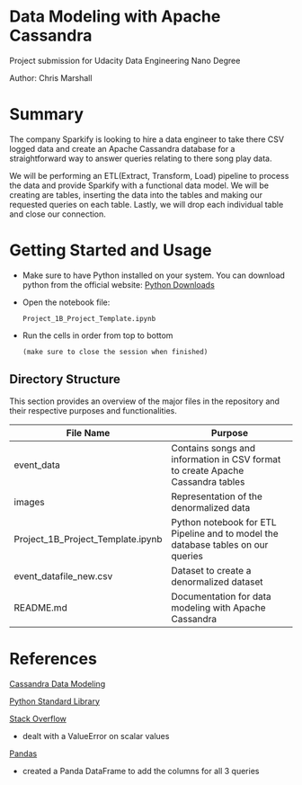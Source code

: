 # Data Modeling with Apache Cassandra
Project submission for Udacity Data Engineering Nano Degree

Author: Chris Marshall

# Summary
The company Sparkify is looking to hire a data engineer to take there CSV logged data and create an Apache Cassandra database for a straightforward way to answer queries relating to there song play data.

We will be performing an ETL(Extract, Transform, Load) pipeline to process the data and provide Sparkify with a functional data model. We will be creating are tables, inserting the data into the tables and making our requested queries on each table. Lastly, we will drop each individual table and close our connection.

# Getting Started and Usage
* Make sure to have Python installed on your system. You can download python from the official website: [Python Downloads](https://www.python.org/downloads/)

* Open the notebook file:

     `Project_1B_Project_Template.ipynb`

* Run the cells in order from top to bottom

  `(make sure to close the session when finished)`

## Directory Structure
This section provides an overview of the major files in the repository and their respective purposes and functionalities.

| File Name     | Purpose                                              |
|---------------|------------------------------------------------------|
| event_data    | Contains songs and information in CSV format to create Apache Cassandra tables  |
| images   | Representation of the denormalized data           |
| Project_1B_Project_Template.ipynb    | Python notebook for ETL Pipeline and to model the database tables on our queries    |
| event_datafile_new.csv      | Dataset to create a denormalized dataset        | 
| README.md     | Documentation for data modeling with Apache  Cassandra                    |


# References

[Cassandra Data Modeling](https://cassandra.apache.org/doc/latest/cassandra/data_modeling/index.html)

[Python Standard Library](https://docs.python.org/3/library/index.html)

[Stack Overflow](https://stackoverflow.com/)

* dealt with a ValueError on scalar values

[Pandas](https://pandas.pydata.org/pandas-docs/stable/user_guide/10min.html)

* created a Panda DataFrame to add the columns for all 3 queries